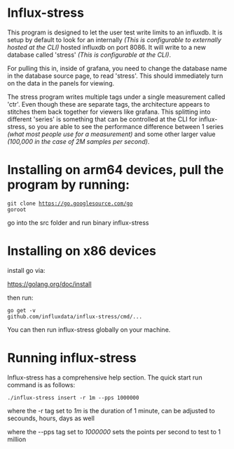 # Influx-stress
This program is designed to let the user test write limits to an influxdb.  It is setup by default to look for an internally *(This is configurable to externally hosted at the CLI)* hosted influxdb on port 8086.  It will write to a new database called 'stress' *(This is configurable at the CLI)*.

For pulling this in, inside of grafana, you need to change the database name in the database source page, to read 'stress'.  This should immediately turn on the data in the panels for viewing.

The stress program writes multiple tags under a single measurement called 'ctr'.  Even though these are separate tags, the architecture appears to stitches them back together for viewers like grafana.  This splitting into different 'series' is something that can be controlled at the CLI for influx-stress, so you are able to see the performance difference between 1 series *(what most people use for a measurement)* and some other larger value *(100,000 in the case of 2M samples per second)*.

# Installing on arm64 devices, pull the program by running:
<code>git clone https://go.googlesource.com/go goroot</code>

go into the src folder and run binary influx-stress

# Installing on x86 devices
install go via:

https://golang.org/doc/install

then run:

<code>go get -v github.com/influxdata/influx-stress/cmd/...</code>

You can then run influx-stress globally on your machine.

# Running influx-stress
Influx-stress has a comprehensive help section.  The quick start run command is as follows:

<code>./influx-stress insert -r 1m --pps 1000000</code>

where the -r tag set to *1m* is the duration of 1 minute, can be adjusted to secounds, hours, days as well

where the --pps tag set to *1000000* sets the points per second to test to 1 million


